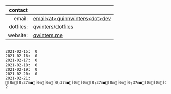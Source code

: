 |   contact |                                                                    |
|----------:|--------------------------------------------------------------------|
|    email: | [email\<at\>quinnwinters\<dot\>dev](mailto:email@quinnwinters.dev) |
| dotfiles: | [qwinters/dotfiles](https://github.com/qwinters/dotfiles)          |
|  website: | [qwinters.me](https://qwinters.me)                                 |

```shell
 
2021-02-15:  0
2021-02-16:  0
2021-02-17:  0
2021-02-18:  0
2021-02-19:  0
2021-02-20:  0
2021-02-21: [0m[0;37m■[0m[0m[0;37m■[0m[0m[0;37m■[0m[0m[0;37m■[0m[0m[0;37m■[0m[0m[0;37m■[0m[0m[0;37m■[0m[0m[0;37m■[0m[0m[0;37m■[0m[0m[0;37m■[0m[0m[0;37m■[0m[0m[0;37m■[0m[0m[0;37m■[0m[0m[0;37m■[0m[0m[0;37m■[0m[0m[0;37m■[0m[0m[0;37m■[0m[0m[0;37m■[0m[0m[0;37m■[0m[0m[0;37m■[0m[0m[0;37m■[0m[0m[0;37m■[0m[0m[0;37m■[0m[0m[0;37m■[0m[0m[0;37m■[0m[0m[0;37m■[0m[0m[0;37m■[0m[0m[0;37m■[0m[0m[0;37m■[0m[0m[0;37m■[0m[0m[0;37m■[0m[0m[0;37m■[0m[0m[0;37m■[0m[0m[0;37m■[0m[0m[0;37m■[0m[0m[0;37m■[0m[0m[0;37m■[0m[0m[0;37m■[0m[0m[0;37m■[0m[0m[0;37m■[0m[0m[0;37m■[0m[0m[0;37m■[0m[0m[0;37m■[0m[0m[0;37m■[0m[0m[0;37m■[0m[0m[0;37m■[0m[0m[0;37m■[0m[0m[0;37m■[0m[0m[0;37m■[0m[0m[0;37m■[0m[0m[0;37m■[0m[0m[0;37m■[0m[0m[0;37m■[0m[0m[0;37m■[0m[0m[0;37m■[0m[0m[0;37m■[0m[0m[0;37m■[0m[0m[0;37m■[0m[0m[0;37m■[0m[0m[0;37m■[0m 2
```
